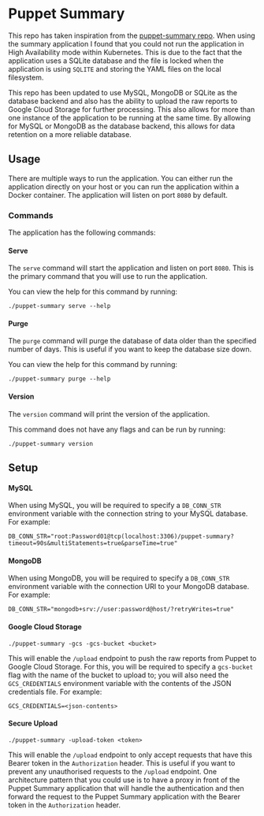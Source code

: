 # Puppet Summary

This repo has taken inspiration from the [puppet-summary repo](https://github.com/skx/puppet-summary). When using the
summary application I found that you could not run the application in High Availability mode within Kubernetes. This is
due to the fact that the application uses a SQLite database and the file is locked when the application is
using `SQLITE` and storing the YAML files on the local filesystem.

This repo has been updated to use MySQL, MongoDB or SQLite as the database backend and also has the ability to upload
the raw reports to Google Cloud Storage for further processing. This also allows for more than one instance of the
application to be running at the same time. By allowing for MySQL or MongoDB as the database backend, this allows for
data retention on a more reliable database.

## Usage

There are multiple ways to run the application. You can either run the application directly on your host or you can
run the application within a Docker container. The application will listen on port `8080` by default.

### Commands

The application has the following commands:

#### Serve

The `serve` command will start the application and listen on port `8080`. This is the primary command that you will
use to run the application. 

You can view the help for this command by running:

```shell
./puppet-summary serve --help
```

#### Purge

The `purge` command will purge the database of data older than the specified number of days. This is useful if you
want to keep the database size down.

You can view the help for this command by running:

```shell
./puppet-summary purge --help
```

#### Version

The `version` command will print the version of the application.

This command does not have any flags and can be run by running:

```shell
./puppet-summary version
```

## Setup

#### MySQL

When using MySQL, you will be required to specify a `DB_CONN_STR` environment variable with the connection string
to your MySQL database. For example:

```text
DB_CONN_STR="root:Password01@tcp(localhost:3306)/puppet-summary?timeout=90s&multiStatements=true&parseTime=true"
```

#### MongoDB

When using MongoDB, you will be required to specify a `DB_CONN_STR` environment variable with the connection URI to your
MongoDB database. For example:

```text
DB_CONN_STR="mongodb+srv://user:password@host/?retryWrites=true"
```

#### Google Cloud Storage

```shell
./puppet-summary -gcs -gcs-bucket <bucket>
```

This will enable the `/upload` endpoint to push the raw reports from Puppet to Google Cloud Storage. For this, you will
be required to specify a `gcs-bucket` flag with the name of the bucket to upload to; you will also need
the `GCS_CREDENTIALS` environment variable with the contents of the JSON credentials file. For example:

```text
GCS_CREDENTIALS=<json-contents>
```

#### Secure Upload

```shell
./puppet-summary -upload-token <token>
```

This will enable the `/upload` endpoint to only accept requests that have this Bearer token in the `Authorization`
header. This is useful if you want to prevent any unauthorised requests to the `/upload` endpoint. One architecture
pattern that you could use is to have a proxy in front of the Puppet Summary application that will handle the
authentication and then forward the request to the Puppet Summary application with the Bearer token in the
`Authorization` header.
